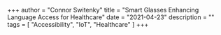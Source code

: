 +++
author = "Connor Switenky"
title = "Smart Glasses Enhancing Language Access for Healthcare"
date = "2021-04-23"
description = ""
tags = [
    "Accessibility",
    "IoT",
    "Healthcare"
]
+++

<!--
![a black woman smiling while wearing hololens](/images/smart_glasses/hololens_user.jpg)

I work as a Software Engineer for XR: Accessibility Solutions Lab. This lab falls under the [Center on Culture and Language](https://www.rit.edu/ntid/nccl) (CCL) at [National Technical Institute for the Deaf](https://ntid.rit.edu) (NTID) in Rochester, New York. Center on Culture and Language's ultimate mission is to:

## Promote access and education through research, development, and mentorship related to cultural and linguistic characteristics and processes of deaf and hard of hearing communities
*Source: https://www.rit.edu/ntid/nccl*


What we do at XR: Accessibility Solutions Lab helps to push this mission with the help of **extended reality (XR)** that encompasses: 
* virtual reality (VR)
* augmented reality (AR)
* mixed reality (MR)

We experiment with cutting-edge XR headset technology offerings from 
[Oculus](https://www.oculus.com), 
[Microsoft](https://www.microsoft.com/en-us/), 
[Vuzix](https://www.vuzix.com/), and
[Nreal](https://www.nreal.ai/).

Our lab focuses on developing [Access on Demand](https://www.accessondemand.io/), an accessibility tool for primary use on smart glasses for the deaf and hard of hearing. The software solution enables real-time captioning, interpreting, and speech recognition on glasses. We envision a use case in healthcare settings. Such a setting may require a deaf or hard of hearing person follow instructions when it is not convenient. For example, an instructor typically feeds instructions to the person while working under a fume hood which is not easy to do. Furthermore, the CPR test requires precise timing, and looking up to  receive instructions means an automatic failure. We hope this solution can help in those situations where the field of view limits communication.

At the moment, our software is compatible with three XR products: 
* [Microsoft HoloLens 2](https://www.microsoft.com/en-us/hololens)
* [Nreal Light](https://www.nreal.ai/light/)
* [Vuzix Blade](https://www.vuzix.com/)


![mock captioning demo on hololens](/images/smart_glasses/hololens_demo.jpg)
*The image shows a demonstration of Access on Demand running on Microsoft HoloLens 2 at Imagine RIT.* 


Rochester Institute of Technology hosts [Imagine RIT](https://www.rit.edu/imagine/) every April, where visitors can see students' hard work on exhibitions. We did this and won a $5,000 award from the TAD competition. [Learn more about this competition and our victory!](https://www.rit.edu/news/three-student-teams-push-boundaries-improve-society-new-competition)

![a group of people holding up a $5,000 award](/images/smart_glasses/stage_group.jpg)

![connor is demonstrating smart glasses to a crowd](/images/smart_glasses/demonstrating0.jpg)


Our project is funded by various sources such as NTID, National Science Foundation (NSF), awards, and more.


Our research abstract paper is available here: \
https://scholarworks.rit.edu/frameless/vol4/iss1/31/.

-->